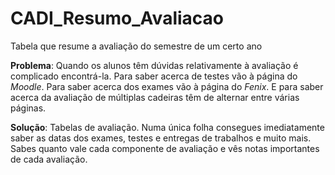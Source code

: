 # CADI_Resumo_Avaliacao
Tabela que resume a avaliação do semestre de um certo ano

**Problema**: Quando os alunos têm dúvidas relativamente à avaliação é complicado encontrá-la. Para saber acerca de testes vão à página do *Moodle*. Para saber acerca dos exames vão à página do *Fenix*. E para saber acerca da avaliação de múltiplas cadeiras têm de alternar entre várias páginas.

**Solução**: Tabelas de avaliação. Numa única folha consegues imediatamente saber as datas dos exames, testes e entregas de trabalhos e muito mais. Sabes quanto vale cada componente de avaliação e vês notas importantes de cada avaliação. 

